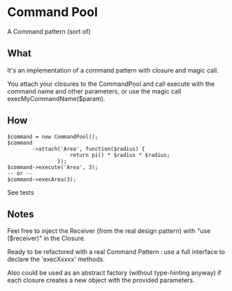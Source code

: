 # Command Pool

A Command pattern (sort of)

## What

It's an implementation of a command pattern with closure and magic call.

You attach your closures to the CommandPool and call execute with the command name
and other parameters, or use the magic call execMyCommandName($param).

## How 

```
$command = new CommandPool();
$command
        ->attach('Area', function($radius) {
                    return pi() * $radius * $radius;
                });
$command->execute('Area', 3);
-- or --
$command->execArea(3);
```

See tests

## Notes

Feel free to inject the Receiver (from the real design pattern) with "use ($receiver)"
in the Closure.

Ready to be refactored with a real Command Pattern : use a full interface to
declare the 'execXxxxx' methods.

Also could be used as an abstract factory (without type-hinting anyway) if
each closure creates a new object with the provided parameters.